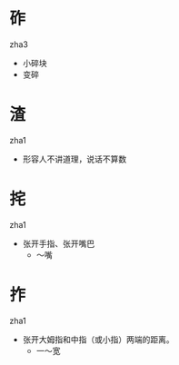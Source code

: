 # 砟
zha3
- 小碎块
- 变碎

# 渣
zha1
- 形容人不讲道理，说话不算数

# 挓
zha1
- 张开手指、张开嘴巴
  - ～嘴

# 拃
zha1
- 张开大姆指和中指（或小指）两端的距离。
  - 一～宽

